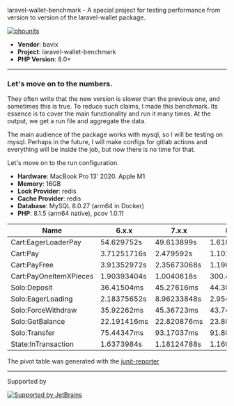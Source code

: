 laravel-wallet-benchmark - A special project for testing performance from version to version of the laravel-wallet package.

[![phpunits](https://github.com/bavix/laravel-wallet-benchmark/actions/workflows/phpunits.yaml/badge.svg)](https://github.com/bavix/laravel-wallet-benchmark/actions/workflows/phpunits.yaml)

* **Vendor**: bavix
* **Project**: laravel-wallet-benchmark
* **PHP Version**: 8.0+

---

### Let's move on to the numbers.

They often write that the new version is slower than the previous one, and sometimes this is true. To reduce such claims, I made this benchmark. Its essence is to cover the main functionality and run it many times. At the output, we get a run file and aggregate the data.

The main audience of the package works with mysql, so I will be testing on mysql. Perhaps in the future, I will make configs for gitlab actions and everything will be inside the job, but now there is no time for that.

Let's move on to the run configuration.

* **Hardware**: MacBook Pro 13' 2020. Apple M1
* **Memory**: 16GB
* **Lock Provider**: redis
* **Cache Provider**: redis
* **Database**: MySQL 8.0.27 (arm64 in Docker)
* **PHP**: 8.1.5 (arm64 native), pcov 1.0.11

|          Name          |    6.x.x    |    7.x.x    |    8.x.x    |    9.x.x    |
|------------------------|-------------|-------------|-------------|-------------|
| Cart:EagerLoaderPay    | 54.629752s  | 49.613899s  | 1.618865s   | 1.115148s   |
| Cart:Pay               | 3.71251716s | 2.479592s   | 1.10196812s | 787.97172ms |
| Cart:PayFree           | 3.91352972s | 2.35673068s | 1.1963396s  | 767.4488ms  |
| Cart:PayOneItemXPieces | 1.90393404s | 1.0040618s  | 300.46176ms | 81.83716ms  |
| Solo:Deposit           | 36.41504ms  | 45.27616ms  | 44.30149ms  | 39.76877ms  |
| Solo:EagerLoading      | 2.18375652s | 8.96233848s | 2.95431568s | 2.735177s   |
| Solo:ForceWithdraw     | 35.92262ms  | 45.36723ms  | 43.74567ms  | 40.13479ms  |
| Solo:GetBalance        | 22.191416ms | 22.820876ms | 23.800013ms | 24.496166ms |
| Solo:Transfer          | 75.44347ms  | 93.17037ms  | 91.80417ms  | 75.48488ms  |
| State:InTransaction    | 1.6373984s  | 1.18124788s | 1.16913928s | 1.1686232s  |

The pivot table was generated with the [junit-reporter](https://github.com/bavix/junit-reporter)

---
Supported by

[![Supported by JetBrains](https://cdn.rawgit.com/bavix/development-through/46475b4b/jetbrains.svg)](https://www.jetbrains.com/)
